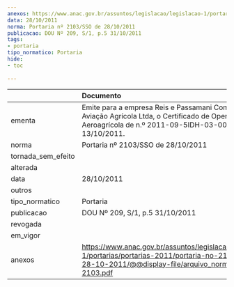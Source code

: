 ```yaml
---
anexos: https://www.anac.gov.br/assuntos/legislacao/legislacao-1/portarias/portarias-2011/portaria-no-2103-sso-de-28-10-2011/@@display-file/arquivo_norma/PA2011-2103.pdf
data: 28/10/2011
norma: Portaria nº 2103/SSO de 28/10/2011
publicacao: DOU Nº 209, S/1, p.5 31/10/2011
tags:
- portaria
tipo_normatico: Portaria
hide: 
- toc 
 
---
```


|                    | Documento                                                                                                                                                         |
|:-------------------|:------------------------------------------------------------------------------------------------------------------------------------------------------------------|
| ementa             | Emite para a empresa Reis e Passamani Comércio e Aviação Agrícola Ltda, o Certificado de Operador Aeroagrícola de n.º 2011-09-5IDH-03-00, datado de 13/10/2011.   |
| norma              | Portaria nº 2103/SSO de 28/10/2011                                                                                                                                |
| tornada_sem_efeito |                                                                                                                                                                   |
| alterada           |                                                                                                                                                                   |
| data               | 28/10/2011                                                                                                                                                        |
| outros             |                                                                                                                                                                   |
| tipo_normatico     | Portaria                                                                                                                                                          |
| publicacao         | DOU Nº 209, S/1, p.5 31/10/2011                                                                                                                                   |
| revogada           |                                                                                                                                                                   |
| em_vigor           |                                                                                                                                                                   |
| anexos             | https://www.anac.gov.br/assuntos/legislacao/legislacao-1/portarias/portarias-2011/portaria-no-2103-sso-de-28-10-2011/@@display-file/arquivo_norma/PA2011-2103.pdf |